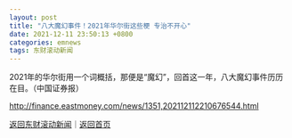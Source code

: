 ```yaml
---
layout: post
title: "八大魔幻事件！2021年华尔街这些梗 专治不开心"
date: 2021-12-11 23:50:13 +0800
categories: emnews
tags: 东财滚动新闻
---
```


2021年的华尔街用一个词概括，那便是“魔幻”，回首这一年，八大魔幻事件历历在目。（中国证券报）

<http://finance.eastmoney.com/news/1351,202112112210676544.html>

[返回东财滚动新闻](//finews.withounder.com/emnews/)｜[返回首页](//finews.withounder.com/)